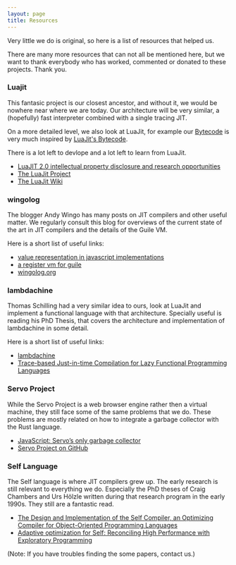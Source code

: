 ```yaml
---
layout: page
title: Resources
---
```


Very little we do is original, so here is a list of resources that helped us.

There are many more resources that can not all be mentioned here, but we want to thank everybody who has worked, commented or donated to these projects. Thank you.

### Luajit

This fantasic project is our closest ancestor, and without it, we would be nowhere near where we are today. Our architecture will be very similar, a (hopefully) fast interpreter combined with a single tracing JIT.

On a more detailed level, we also look at LuaJit, for example our [Bytecode](https://github.com/clojit/clojit-doc/blob/master/Bytecode%20Spec.md) is very much inspired by [LuaJit's Bytecode](http://wiki.luajit.org/Bytecode-2.0).

There is a lot left to devlope and a lot left to learn from LuaJit.

  - [LuaJIT 2.0 intellectual property disclosure and research opportunities](http://lua-users.org/lists/lua-l/2009-11/msg00089.html)
  - [The LuaJit Project](http://luajit.org/)
  - [The LuaJit Wiki](http://wiki.luajit.org/)

### wingolog

The blogger Andy Wingo has many posts on JIT compilers and other useful matter. We regularly consult this blog for overviews of the current state of the art in JIT compilers and the details of the Guile VM.

Here is a short list of useful links:

  - [value representation in javascript implementations](https://wingolog.org/archives/2011/05/18/value-representation-in-javascript-implementations)
  - [a register vm for guile](https://wingolog.org/archives/2013/11/26/a-register-vm-for-guile)
  - [wingolog.org](https://wingolog.org/)


### lambdachine

Thomas Schilling had a very similar idea to ours, look at LuaJit and implement a functional language with that architecture. Specially useful is reading his PhD Thesis, that covers the architecture and implementation of lambdachine in some detail.

Here is a short list of useful links:

  - [lambdachine](https://github.com/nominolo/lambdachine)
  - [Trace-based Just-in-time Compilation for Lazy Functional Programming Languages](http://files.catwell.info/misc/mirror/tracing-jit-haskell-schilling.pdf)


### Servo Project

While the Servo Project is a web browser engine rather then a virtual machine, they still face some of the same problems that we do. These problems are mostly related on how to integrate a garbage collector with the Rust language.

  - [JavaScript: Servo’s only garbage collector](https://blog.mozilla.org/research/2014/08/26/javascript-servos-only-garbage-collector/)
  - [Servo Project on GitHub](https://github.com/servo/servo)

### Self Language

The Self language is where JIT compilers grew up. The early research is still relevant to everything we do. Especially the PhD theses of Craig Chambers and Urs Hölzle written during that research program in the early 1990s. They still are a fantastic read.

  - [The Design and Implementation of the Self Compiler, an Optimizing Compiler for Object-Oriented Programming Languages](http://bibliography.selflanguage.org/craig-thesis.html)
  - [Adaptive optimization for Self: Reconciling High Performance with Exploratory Programming](http://bibliography.selflanguage.org/urs-thesis.html)

(Note: If you have troubles finding the some papers, contact us.)
